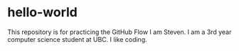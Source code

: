 # hello-world
This repository is for practicing the GitHub Flow
I am Steven. I am a 3rd year computer science student at UBC. I like coding.
